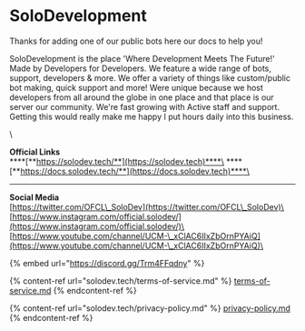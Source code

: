 # SoloDevelopment

Thanks for adding one of our public bots here our docs to help you!

SoloDevelopment is the place 'Where Development Meets The Future!' Made by Developers for Developers. We feature a wide range of bots, support, developers & more. We offer a variety of things like custom/public bot making, quick support and more! Were unique because we host developers from all around the globe in one place and that place is our server our community. We're fast growing with Active staff and support. Getting this would really make me happy I put hours daily into this business.

\


**Official Links**\
****[**https://solodev.tech/**](https://solodev.tech)****\
****[**https://docs.solodev.tech/**](https://docs.solodev.tech)****\
****

**Social Media**\
[https://twitter.com/OFCL\_SoloDev](https://twitter.com/OFCL\_SoloDev)\
[https://www.instagram.com/official.solodev/](https://www.instagram.com/official.solodev/)\
[https://www.youtube.com/channel/UCM-\_xClAC6IIxZbOrnPYAiQ](https://www.youtube.com/channel/UCM-\_xClAC6IIxZbOrnPYAiQ)\


{% embed url="https://discord.gg/Trm4FFqdny" %}

{% content-ref url="solodev.tech/terms-of-service.md" %}
[terms-of-service.md](solodev.tech/terms-of-service.md)
{% endcontent-ref %}

{% content-ref url="solodev.tech/privacy-policy.md" %}
[privacy-policy.md](solodev.tech/privacy-policy.md)
{% endcontent-ref %}
